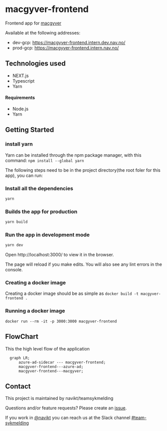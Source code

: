 # macgyver-frontend
Frontend app for [macgyver](https://github.com/navikt/macgyver)

Available at the following addresses:
-   dev-gcp: https://macgyver-frontend.intern.dev.nav.no/
-   prod-gcp: https://macgyver-frontend.intern.nav.no/

## Technologies used
* NEXT.js
* Typescript
* Yarn

#### Requirements
* Node.js
* Yarn

## Getting Started

### install yarn
Yarn can be installed through the npm package manager, with this command: 
```npm install --global yarn```

The following steps need to be in the project directory(the root foler for this app), you can run:

### Install all the dependencies
```bash
yarn
```

### Builds the app for production
```bash
yarn build
```

### Run the app in development mode

```bash
yarn dev
```
Open http://localhost:3000/ to view it in the browser.

The page will reload if you make edits.
You will also see any lint errors in the console.

### Creating a docker image
Creating a docker image should be as simple as `docker build -t macgyver-frontend .`

### Running a docker image
`docker run --rm -it -p 3000:3000 macgyver-frontend`

## FlowChart
This the high level flow of the application

```mermaid
  graph LR;
      azure-ad-sidecar --- macgyver-frontend;
      macgyver-frontend---azure-ad;
      macgyver-frontend---macgyver;
```


## Contact

This project is maintained by navikt/teamsykmelding

Questions and/or feature requests? Please create an [issue](https://github.com/navikt/macgyver-frontend/issues).

If you work in [@navikt](https://github.com/navikt) you can reach us at the Slack
channel [#team-sykmelding](https://nav-it.slack.com/archives/CMA3XV997)